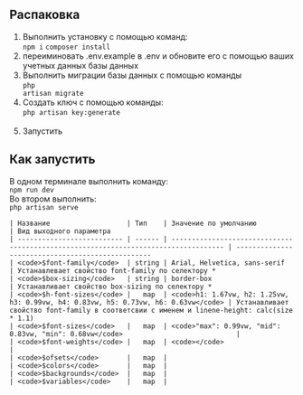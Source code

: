 
## Распаковка
1. Выполнить установку с помощью команд:<br>
    <code>npm i</code>
    <code>composer install</code>
2. переиминовать .env.example в .env и обновите его с помощью ваших учетных данных базы данных<br>
3. Выполнить миграции базы данных с помощью команды<br>
    <code>php artisan migrate</code><br>
4. Создать ключ с помощью команды:<br>
    <code>php artisan key:generate </code><br>
5. Запустить

## Как запустить
В одном терминале выполнить команду:<br>
<code>npm run dev</code><br>
Во втором выполнить:<br>
<code>php artisan serve</code><br>


    | Название                   | Тип    | Значение по умолчанию                                                               | Вид выходного параметра
    | -------------------------- | ------ | ----------------------------------------------------------------------------------- | -------------------------------------------------
    | <code>$font-family</code>  | string | Arial, Helvetica, sans-serif                                                        | Устанавлевает свойство font-family по селектору *
    | <code>$box-sizing</code>   | string | border-box                                                                          | Устанавливает свойство box-sizing по селектору *
    | <code>$h-font-sizes</code> |   map  | <code>h1: 1.67vw, h2: 1.25vw, h3: 0.99vw, h4: 0.83vw, h5: 0.73vw, h6: 0.63vw</code> | Устанавливает свойство font-family в соответсвии с именем и linene-height: calc(size * 1.1)
    | <code>$font-sizes</code>   |   map  | <code>"max": 0.99vw, "mid": 0.83vw, "min": 0.68vw</code>                            |
    | <code>$font-weights</code> |   map  | <code></code>                                                                       |
    | <code>$ofsets</code>       |   map  |
    | <code>$colors</code>       |   map  |
    | <code>$backgrounds</code>  |   map  |
    | <code>$variables</code>    |   map  |

